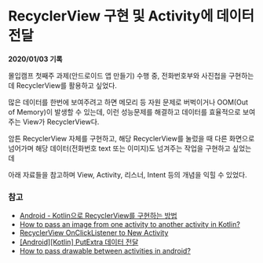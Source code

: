 # RecyclerView 구현 및 Activity에 데이터 전달

**2020/01/03 기록**

몰입캠프 첫째주 과제(안드로이드 앱 만들기) 수행 중, 전화번호부와 사진첩을 구현하는 데 RecyclerView를 활용하고 싶었다.

많은 데이터를 한번에 보여주려고 하면 메모리 등 자원 문제로 버벅이거나 OOM(Out of Memory)이 발생할 수 있는데, 이런 성능문제를 해결하고 데이터를 효율적으로 보여주는 View가 RecyclerView다.

암튼 RecyclerView 자체를 구현하고, 해당 RecyclerView를 눌렀을 때 다른 화면으로 넘어가며 해당 데이터(전화번호 text 또는 이미지)도 넘겨주는 작업을 구현하고 싶었는데

아래 자료들을 참고하며 View, Activity, 리스너, Intent 등의 개념을 익힐 수 있었다.


### 참고
* [Android - Kotlin으로 RecyclerView를 구현하는 방법](https://codechacha.com/ko/android-recyclerview/)
* [How to pass an image from one activity to another activity in Kotlin?](https://www.tutorialspoint.com/how-to-pass-an-image-from-one-activity-to-another-activity-in-kotlin)
* [RecyclerView OnClickListener to New Activity](https://youtu.be/ZXoGG2XTjzU)
* [[Android][Kotlin] PutExtra 데이터 전달](https://blog.yena.io/studynote/2017/11/28/Android-Kotlin-putExtra.html)
* [How to pass drawable between activities in android?](https://www.tutorialspoint.com/how-to-pass-drawable-between-activities-in-android)

